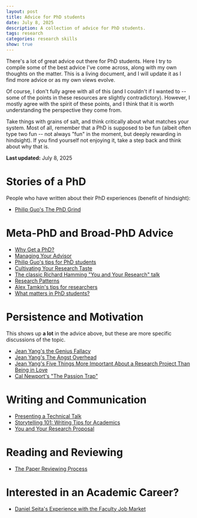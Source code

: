 ```yaml
---
layout: post
title: Advice for PhD students
date: July 8, 2025
description: A collection of advice for PhD students.
tags: research
categories: research skills
show: true
---
```


There's a lot of great advice out there for PhD students. Here I try to compile
some of the best advice I've come across, along with my own thoughts on the
matter. This is a living document, and I will update it as I find more advice or
as my own views evolve.

Of course, I don't fully agree with all of this (and I couldn't if I wanted to
-- some of the points in these resources are slightly contradictory). However, I
mostly agree with the spirit of these points, and I think that it is worth
understanding the perspective they come from.

Take things with grains of salt, and think critically about what matches your
system. Most of all, remember that a PhD is supposed to be fun (albeit often
type two fun -- not always "fun" in the moment, but deeply rewarding in
hindsight). If you find yourself not enjoying it, take a step back and think
about why that is.

**Last updated:** July 8, 2025

# Stories of a PhD

People who have written about their PhD experiences (benefit of hindsight):

- [Philip Guo's The PhD Grind]({{site.baseurl}}/assets/pdf/philipguo-phd-grind.pdf)

# Meta-PhD and Broad-PhD Advice

- [Why Get a PhD?](https://greatresearch.org/2013/08/23/why-get-a-ph-d/)
- [Managing Your Advisor](https://greatresearch.org/2013/08/14/managing-your-advisor/)
- [Philip Guo's tips for PhD students]({{site.baseurl}}/blog/2025/philip-guo-phd-tips/)
- [Cultivating Your Research Taste](https://greatresearch.org/2013/09/13/cultivating-your-research-taste/)
- [The classic Richard Hamming "You and Your Research" talk](https://www.cs.virginia.edu/~robins/YouAndYourResearch.html)
- [Research Patterns](https://greatresearch.org/2013/09/20/research-patterns/)
- [Alex Tamkin's tips for researchers](https://www.alextamkin.com/essays/tips-for-new-researchers)
- [What matters in PhD students?](https://www.quora.com/For-a-beginning-PhD-student-what-is-the-best-predictor-of-whether-or-not-that-student-will-continue-in-academia-beyond-the-PhD/answer/Ben-Y-Zhao?srid=uFKg&share=1)

# Persistence and Motivation

This shows up **a lot** in the advice above, but these are more specific discussions of the topic.

- [Jean Yang's the Genius Fallacy](https://www.jeanyang.com/posts/genius-fallacy/)
- [Jean Yang's The Angst Overhead](https://jxyzabc.blogspot.com/2016/03/the-angst-overhead.html)
- [Jean Yang's Five Things More Important About a Research Project Than Being in Love](https://jxyzabc.blogspot.com/2016/09/five-things-more-important-about.html)
- [Cal Newport's "The Passion Trap"](https://calnewport.com/the-passion-trap-how-the-search-for-your-lifes-work-is-making-your-working-life-miserable/)

# Writing and Communication

- [Presenting a Technical Talk](https://greatresearch.org/2013/10/04/presenting-a-technical-talk/)
- [Storytelling 101: Writing Tips for Academics](https://greatresearch.org/2013/10/11/storytelling-101-writing-tips-for-academics/)
- [You and Your Research Proposal](https://greatresearch.org/2013/09/06/you-and-your-research-proposal/)

# Reading and Reviewing

- [The Paper Reviewing Process](https://greatresearch.org/2013/10/18/the-paper-reviewing-process/)

# Interested in an Academic Career?

- [Daniel Seita's Experience with the Faculty Job Market](https://danieltakeshi.github.io/2023/06/15/faculty-application)
